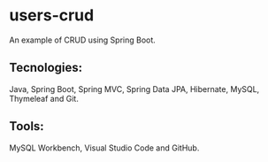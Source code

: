 # users-crud
An example of CRUD using Spring Boot.

## Tecnologies: 
Java, Spring Boot, Spring MVC, Spring Data JPA, Hibernate, MySQL, Thymeleaf and Git.

## Tools: 
MySQL Workbench, Visual Studio Code and GitHub.

